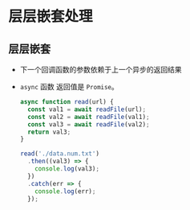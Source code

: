 # 层层嵌套处理

## 层层嵌套

*   下一个回调函数的参数依赖于上一个异步的返回结果

*   `async` 函数 返回值是 `Promise`。

    ```javascript
    async function read(url) {
      const val1 = await readFile(url);
      const val2 = await readFile(val1);
      const val3 = await readFile(val2);
      return val3;
    }

    read('./data.num.txt')
      .then((val3) => {
        console.log(val3);
      })
      .catch(err => {
        console.log(err);
      });
    ```
